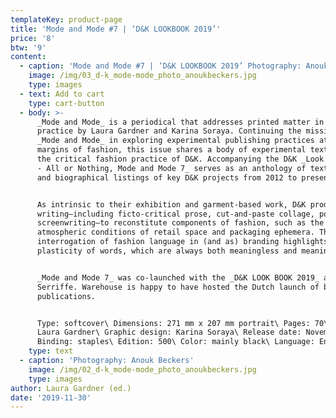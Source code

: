 ```yaml
---
templateKey: product-page
title: 'Mode and Mode #7 | ‘D&K LOOKBOOK 2019’'
price: '8'
btw: '9'
content:
  - caption: 'Mode and Mode #7 | ‘D&K LOOKBOOK 2019’ Photography: Anouk Beckers.'
    image: /img/03_d-k_mode-mode_photo_anoukbeckers.jpg
    type: images
  - text: Add to cart
    type: cart-button
  - body: >-
      _Mode and Mode_ is a periodical that addresses printed matter in fashion
      practice by Laura Gardner and Karina Soraya. Continuing the mission of
      _Mode and Mode_ in exploring experimental publishing practices at the
      margins of fashion, this issue shares a body of experimental text works by
      the critical fashion practice of D&K. Accompanying the D&K _Look Book 2019
      - All or Nothing, Mode and Mode 7_ serves as an anthology of text works
      and biographical listings of key D&K projects from 2012 to present. 


      As intrinsic to their exhibition and garment-based work, D&K produce
      writing—including ficto-critical prose, cut-and-paste collage, poetry, and
      screenwriting—to reconstitute components of fashion, such as the garment,
      atmospheric conditions of retail space and packaging ephemera. Their
      interrogation of fashion language in (and as) branding highlights the
      plasticity of words, which are always both meaningless and meaningful.


      _Mode and Mode 7_ was co-launched with the _D&K LOOK BOOK 2019_ at San
      Serriffe. Warehouse is happy to have hosted the Dutch launch of both
      publications.


      Type: softcover\ Dimensions: 271 mm x 207 mm portrait\ Pages: 70\ Editor:
      Laura Gardner\ Graphic design: Karina Soraya\ Release date: November 2019\
      Binding: staples\ Edition: 500\ Color: mainly black\ Language: English
    type: text
  - caption: 'Photography: Anouk Beckers'
    image: /img/02_d-k_mode-mode_photo_anoukbeckers.jpg
    type: images
author: Laura Gardner (ed.)
date: '2019-11-30'
---
```


